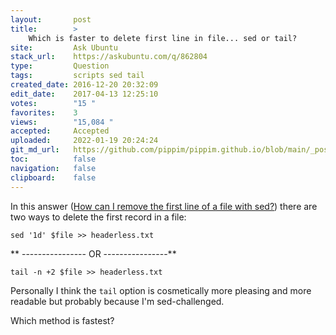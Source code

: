 ```yaml
---
layout:       post
title:        >
    Which is faster to delete first line in file... sed or tail?
site:         Ask Ubuntu
stack_url:    https://askubuntu.com/q/862804
type:         Question
tags:         scripts sed tail
created_date: 2016-12-20 20:32:09
edit_date:    2017-04-13 12:25:10
votes:        "15 "
favorites:    3
views:        "15,084 "
accepted:     Accepted
uploaded:     2022-01-19 20:24:24
git_md_url:   https://github.com/pippim/pippim.github.io/blob/main/_posts/2016/2016-12-20-Which-is-faster-to-delete-first-line-in-file...-sed-or-tail^.md
toc:          false
navigation:   false
clipboard:    false
---
```


In this answer ([How can I remove the first line of a file with sed?][1]) there are two ways to delete the first record in a file:

``` 
sed '1d' $file >> headerless.txt
```

** ----------------  OR ----------------**

``` 
tail -n +2 $file >> headerless.txt
```

Personally I think the `tail` option is cosmetically more pleasing and more readable but probably because I'm sed-challenged.

Which method is fastest?

  [1]: https://askubuntu.com/questions/25174/how-can-i-remove-the-first-line-of-a-file-with-sed/25177#25177
